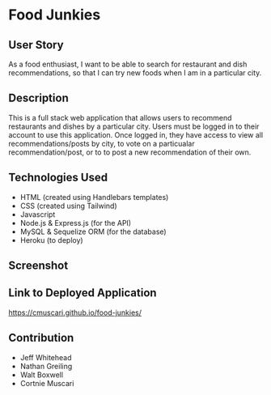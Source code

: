 # Food Junkies

## User Story
As a food enthusiast,
I want to be able to search for restaurant and dish recommendations, 
so that I can try new foods when I am in a particular city.

## Description
This is a full stack web application that allows users to recommend restaurants and dishes by a particular city.  Users must be logged in to their account to use this application.  Once logged in, they have access to view all recommendations/posts by city, to vote on a particualar recommendation/post, or to to post a new recommendation of their own.

## Technologies Used
- HTML (created using Handlebars templates)
- CSS (created using Tailwind)
- Javascript
- Node.js & Express.js (for the API)
- MySQL & Sequelize ORM (for the database)
- Heroku (to deploy)

## Screenshot

## Link to Deployed Application
https://cmuscari.github.io/food-junkies/

## Contribution
* Jeff Whitehead
* Nathan Greiling
* Walt Boxwell
* Cortnie Muscari
